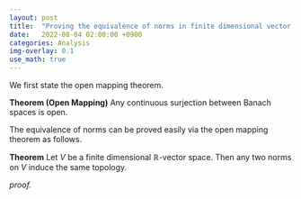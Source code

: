 ```yaml
---
layout: post
title:  "Proving the equivalence of norms in finite dimensional vector spaces via open mapping theorem"
date:   2022-08-04 02:00:00 +0900
categories: Analysis
img-overlay: 0.1
use_math: true
---
```


We first state the open mapping theorem.<br>

**Theorem (Open Mapping)** Any continuous surjection between Banach spaces is open.

The equivalence of norms can be proved easily via the open mapping theorem as follows.

**Theorem** Let $V$ be a finite dimensional $\mathbb{R}$-vector space. Then any two norms on $V$ induce the same topology.

*proof.*





[^1]: test reference style link 
